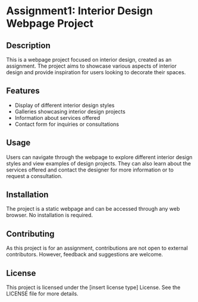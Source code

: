# Assignment1: Interior Design Webpage Project

## Description

This is a webpage project focused on interior design, created as an assignment. The project aims to showcase various aspects of interior design and provide inspiration for users looking to decorate their spaces.

## Features

- Display of different interior design styles
- Galleries showcasing interior design projects
- Information about services offered
- Contact form for inquiries or consultations

## Usage

Users can navigate through the webpage to explore different interior design styles and view examples of design projects. They can also learn about the services offered and contact the designer for more information or to request a consultation.

## Installation

The project is a static webpage and can be accessed through any web browser. No installation is required.

## Contributing

As this project is for an assignment, contributions are not open to external contributors. However, feedback and suggestions are welcome.

## License

This project is licensed under the [insert license type] License. See the LICENSE file for more details.


